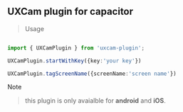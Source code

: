 ## UXCam plugin for capacitor

> Usage
```ts

import { UXCamPlugin } from 'uxcam-plugin';

UXCamPlugin.startWithKey({key:'your key'})

UXCamPlugin.tagScreenName({screenName:'screen name'})
```

Note
> this plugin is only avaialble for **android** and **iOS**.
